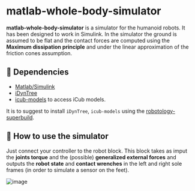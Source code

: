 # matlab-whole-body-simulator

**matlab-whole-body-simulator** is a simulator for the humanoid robots. It has been designed to work in Simulink.
In the simulator the ground is assumed to be flat and the contact forces are computed using the **Maximum dissipation principle** and under the linear approximation of the friction cones assumption.

## :hammer: Dependencies

- [Matlab/Simulink](https://it.mathworks.com/products/matlab.html)
- [iDynTree](https://github.com/robotology/idyntree)
- [icub-models](https://github.com/robotology/icub-models) to access iCub models.

It is to suggest to install `iDynTree`, `icub-models` using the [robotology-superbuild](https://github.com/robotology/robotology-superbuild).

## :runner: How to use the simulator

Just connect your controller to the robot block. This block takes as imput the **joints torque** and the (possible) **generalized external forces** and outputs the **robot state** and **contact wrenches** in the left and right sole frames (in order to simulate a sensor on the feet).

![image](https://user-images.githubusercontent.com/29798643/92244565-617f7d80-eec3-11ea-95d0-2a15f1bdb54f.png)
